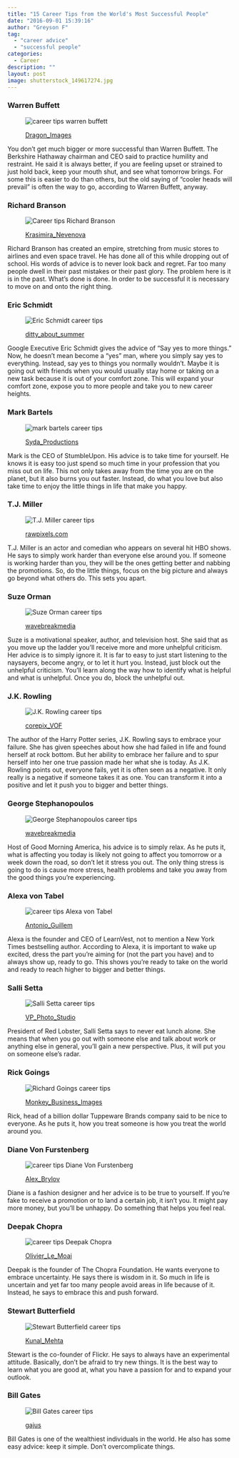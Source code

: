 ```yaml
---
title: "15 Career Tips from the World's Most Successful People"
date: "2016-09-01 15:39:16"
author: "Greyson F"
tag:
  - "career advice"
  - "successful people"
categories:
  - Career
description: ""
layout: post
image: shutterstock_149617274.jpg
---
```


### Warren Buffett

<figure aria-describedby="caption-attachment-4042" class="wp-caption alignnone" id="attachment_4042" style="width: 700px">

![career tips warren buffett](/posts/shutterstock_148377209.jpg)<figcaption class="wp-caption-text" id="caption-attachment-4042">[Dragon_Images](https://www.shutterstock.com/pic-148377209/stock-photo-close-up-image-of-a-thoughtful-businessman-with-chin-on-hand-against-a-grey-background.html)</figcaption></figure>

You don’t get much bigger or more successful than Warren Buffett. The Berkshire Hathaway chairman and CEO said to practice humility and restraint. He said it is always better, if you are feeling upset or strained to just hold back, keep your mouth shut, and see what tomorrow brings. For some this is easier to do than others, but the old saying of “cooler heads will prevail” is often the way to go, according to Warren Buffett, anyway.

### Richard Branson

<figure aria-describedby="caption-attachment-4044" class="wp-caption alignnone" id="attachment_4044" style="width: 700px">

![Career tips Richard Branson](/posts/shutterstock_184133165.jpg)<figcaption class="wp-caption-text" id="caption-attachment-4044">[Krasimira_Nevenova](https://www.shutterstock.com/pic-184133165/stock-photo-don-t-look-back-concept.html)</figcaption></figure>

Richard Branson has created an empire, stretching from music stores to airlines and even space travel. He has done all of this while dropping out of school. His words of advice is to never look back and regret. Far too many people dwell in their past mistakes or their past glory. The problem here is it is in the past. What’s done is done. In order to be successful it is necessary to move on and onto the right thing.

### Eric Schmidt

<figure aria-describedby="caption-attachment-4045" class="wp-caption alignnone" id="attachment_4045" style="width: 700px">

![Eric Schmidt career tips](/posts/shutterstock_290151644.jpg)<figcaption class="wp-caption-text" id="caption-attachment-4045">[ditty_about_summer](https://www.shutterstock.com/pic-290151644/stock-photo-yes-concept-positive-changes-in-the-life-hands-holding-white-sign-on-the-sky-background.html)</figcaption></figure>

Google Executive Eric Schmidt gives the advice of “Say yes to more things.” Now, he doesn’t mean become a “yes” man, where you simply say yes to everything. Instead, say yes to things you normally wouldn’t. Maybe it is going out with friends when you would usually stay home or taking on a new task because it is out of your comfort zone. This will expand your comfort zone, expose you to more people and take you to new career heights.

### Mark Bartels

<figure aria-describedby="caption-attachment-4046" class="wp-caption alignnone" id="attachment_4046" style="width: 700px">

![mark bartels career tips](/posts/shutterstock_192589274.jpg)<figcaption class="wp-caption-text" id="caption-attachment-4046">[Syda_Productions](https://www.shutterstock.com/pic-192589274/stock-photo-summer-holidays-vacation-and-happiness-concept-group-of-friends-taking-selfie-with-smartphone.html)</figcaption></figure>

Mark is the CEO of StumbleUpon. His advice is to take time for yourself. He knows it is easy too just spend so much time in your profession that you miss out on life. This not only takes away from the time you are on the planet, but it also burns you out faster. Instead, do what you love but also take time to enjoy the little things in life that make you happy.

### T.J. Miller

<figure aria-describedby="caption-attachment-4047" class="wp-caption alignnone" id="attachment_4047" style="width: 700px">

![T.J. Miller career tips](/posts/shutterstock_412972708.jpg)<figcaption class="wp-caption-text" id="caption-attachment-4047">[rawpixels.com](https://www.shutterstock.com/pic-412972708/stock-photo-business-corporate-enterprise-functional-growth-concept.html)</figcaption></figure>

T.J. Miller is an actor and comedian who appears on several hit HBO shows. He says to simply work harder than everyone else around you. If someone is working harder than you, they will be the ones getting better and nabbing the promotions. So, do the little things, focus on the big picture and always go beyond what others do. This sets you apart.

### Suze Orman

<figure aria-describedby="caption-attachment-4048" class="wp-caption alignnone" id="attachment_4048" style="width: 700px">

![Suze Orman career tips](/posts/shutterstock_335150339.jpg)<figcaption class="wp-caption-text" id="caption-attachment-4048">[wavebreakmedia](https://www.shutterstock.com/pic-335150339/stock-photo-businesswoman-stressed-out-at-work-in-casual-office.html)</figcaption></figure>

Suze is a motivational speaker, author, and television host. She said that as you move up the ladder you’ll receive more and more unhelpful criticism. Her advice is to simply ignore it. It is far to easy to just start listening to the naysayers, become angry, or to let it hurt you. Instead, just block out the unhelpful criticism. You’ll learn along the way how to identify what is helpful and what is unhelpful. Once you do, block the unhelpful out.

### J.K. Rowling

<figure aria-describedby="caption-attachment-4049" class="wp-caption alignnone" id="attachment_4049" style="width: 700px">

![J.K. Rowling career tips](/posts/shutterstock_154449452.jpg)<figcaption class="wp-caption-text" id="caption-attachment-4049">[corepix_VOF](https://www.shutterstock.com/pic-154449452/stock-photo-high-angle-portrait-of-young-man-climbing-rock.html)</figcaption></figure>

The author of the Harry Potter series, J.K. Rowling says to embrace your failure. She has given speeches about how she had failed in life and found herself at rock bottom. But her ability to embrace her failure and to spur herself into her one true passion made her what she is today. As J.K. Rowling points out, everyone fails, yet it is often seen as a negative. It only really is a negative if someone takes it as one. You can transform it into a positive and let it push you to bigger and better things.

### George Stephanopoulos

<figure aria-describedby="caption-attachment-4050" class="wp-caption alignnone" id="attachment_4050" style="width: 700px">

![George Stephanopoulos career tips](/posts/shutterstock_299059379.jpg)<figcaption class="wp-caption-text" id="caption-attachment-4050">[wavebreakmedia](https://www.shutterstock.com/pic-299059379/stock-photo-businessman-relaxing-in-swivel-chair-in-office.html)</figcaption></figure>

Host of Good Morning America, his advice is to simply relax. As he puts it, what is affecting you today is likely not going to affect you tomorrow or a week down the road, so don’t let it stress you out. The only thing stress is going to do is cause more stress, health problems and take you away from the good things you’re experiencing.

### Alexa von Tabel

<figure aria-describedby="caption-attachment-4051" class="wp-caption alignnone" id="attachment_4051" style="width: 700px">

![career tips Alexa von Tabel](/posts/shutterstock_315886505.jpg)<figcaption class="wp-caption-text" id="caption-attachment-4051">[Antonio_Guillem](https://www.shutterstock.com/pic-315886505/stock-photo-happy-wake-up-of-a-happy-man-lying-on-the-bed-and-stopping-alarm-clock.html)</figcaption></figure>

Alexa is the founder and CEO of LearnVest, not to mention a New York Times bestselling author. According to Alexa, it is important to wake up excited, dress the part you’re aiming for (not the part you have) and to always show up, ready to go. This shows you’re ready to take on the world and ready to reach higher to bigger and better things.

### Salli Setta

<figure aria-describedby="caption-attachment-4052" class="wp-caption alignnone" id="attachment_4052" style="width: 700px">

![Salli Setta career tips](/posts/shutterstock_325950809.jpg)<figcaption class="wp-caption-text" id="caption-attachment-4052">[VP_Photo_Studio](https://www.shutterstock.com/pic-325950809/stock-photo-three-business-people-having-meeting-in-outdoor-restaurant.html)</figcaption></figure>

President of Red Lobster, Salli Setta says to never eat lunch alone. She means that when you go out with someone else and talk about work or anything else in general, you’ll gain a new perspective. Plus, it will put you on someone else’s radar.

### Rick Goings

<figure aria-describedby="caption-attachment-4053" class="wp-caption alignnone" id="attachment_4053" style="width: 700px">

![Richard Goings career tips](/posts/shutterstock_314863946.jpg)<figcaption class="wp-caption-text" id="caption-attachment-4053">[Monkey_Business_Images](https://www.shutterstock.com/pic-314863946/stock-photo-two-businessmen-discussing-work-in-a-busy-open-plan-office.html)</figcaption></figure>

Rick, head of a billion dollar Tuppeware Brands company said to be nice to everyone. As he puts it, how you treat someone is how you treat the world around you.

### Diane Von Furstenberg

<figure aria-describedby="caption-attachment-4054" class="wp-caption alignnone" id="attachment_4054" style="width: 700px">

![career tips Diane Von Furstenberg](/posts/shutterstock_314104136.jpg)<figcaption class="wp-caption-text" id="caption-attachment-4054">[Alex_Brylov](https://www.shutterstock.com/pic-314104136/stock-photo-alpine-climber-reached-summit-silhouette-woman-staying-on-top-of-rock-cliff-triumphantly-hands.html)</figcaption></figure>

Diane is a fashion designer and her advice is to be true to yourself. If you’re fake to receive a promotion or to land a certain job, it isn’t you. It might pay more money, but you’ll be unhappy. Do something that helps you feel real.

### Deepak Chopra

<figure aria-describedby="caption-attachment-4055" class="wp-caption alignnone" id="attachment_4055" style="width: 700px">

![career tips Deepak Chopra](/posts/shutterstock_330591518.jpg)<figcaption class="wp-caption-text" id="caption-attachment-4055">[Olivier_Le_Moai](https://www.shutterstock.com/pic-330591518/stock-photo-dial-with-the-text-comfort-zone-and-life-concept-illustration-of-life-changes-and-motivation.html)</figcaption></figure>

Deepak is the founder of The Chopra Foundation. He wants everyone to embrace uncertainty. He says there is wisdom in it. So much in life is uncertain and yet far too many people avoid areas in life because of it. Instead, he says to embrace this and push forward.

### Stewart Butterfield

<figure aria-describedby="caption-attachment-4056" class="wp-caption alignnone" id="attachment_4056" style="width: 700px">

![Stewart Butterfield career tips](/posts/shutterstock_339403307.jpg)<figcaption class="wp-caption-text" id="caption-attachment-4056">[Kunal_Mehta](https://www.shutterstock.com/pic-339403307/stock-photo-never-stop-learning-word-typed-on-a-vintage-typewriter.html)</figcaption></figure>

Stewart is the co-founder of Flickr. He says to always have an experimental attitude. Basically, don’t be afraid to try new things. It is the best way to learn what you are good at, what you have a passion for and to expand your outlook.

### Bill Gates

<figure aria-describedby="caption-attachment-4057" class="wp-caption alignnone" id="attachment_4057" style="width: 700px">

![Bill Gates career tips](/posts/shutterstock_189839342.jpg)<figcaption class="wp-caption-text" id="caption-attachment-4057">[gajus](https://www.shutterstock.com/pic-189839342/stock-photo-keep-it-simple-in-a-navigation-bar-on-a-virtual-screen-with-a-businessman-touching-it-to-activate.html)

</figcaption></figure>

Bill Gates is one of the wealthiest individuals in the world. He also has some easy advice: keep it simple. Don’t overcomplicate things.
